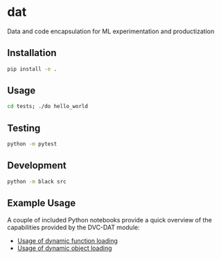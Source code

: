 # dat
Data and code encapsulation for ML experimentation and productization


## Installation

```bash
pip install -e .
```

## Usage

```bash
cd tests; ./do hello_world
```

## Testing

```bash
python -m pytest
```

## Development

```bash
python -m black src
```

## Example Usage

A couple of included Python notebooks provide a quick overview of the capabilities provided by the DVC-DAT module:

- [Usage of dynamic function loading](https://github.com/oblinger/dvc-dat/blob/main/examples/do_examples.ipynb)
- [Usage of dynamic object loading](https://github.com/oblinger/dvc-dat/blob/main/examples/dat_examples.ipynb)

